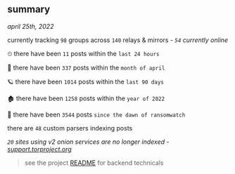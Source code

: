 
## summary
_april 25th, 2022_

currently tracking `98` groups across `140` relays & mirrors - _`54` currently online_

⏲ there have been `11` posts within the `last 24 hours`

🦈 there have been `337` posts within the `month of april`

🪐 there have been `1014` posts within the `last 90 days`

🏚 there have been `1258` posts within the `year of 2022`

🦕 there have been `3544` posts `since the dawn of ransomwatch`

there are `48` custom parsers indexing posts

_`20` sites using v2 onion services are no longer indexed - [support.torproject.org](https://support.torproject.org/onionservices/v2-deprecation/)_

> see the project [README](https://github.com/thetanz/ransomwatch#ransomwatch--) for backend technicals
